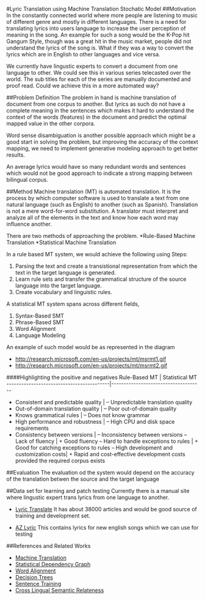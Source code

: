 #Lyric Translation using Machine Translation Stochatic Model
##Motivation
In the constantly connected world where more people are listening to music of different genre and mostly in different languages. There is a need for translating lyrics into users language to increase the user perception of meaning in the song. An example for such a song would be the K-Pop hit Gangum Style, though was a great hit in the music market, people did not understand the lyrics of the song is. What if they was a way to convert the lyrics which are in English to other languages and vice versa.

We currently have lingustic experts to convert a document from one language to other. We could see this in various series telecasted over the world. The sub titles for each of the series are manually documented and proof read. Could we achieve this in a more automated way?

##Problem Definition
The problem in hand is machine translation of document from one corpus to another. But lyrics as such do not have a complete meaning in the sentences which makes it hard to understand the context of the words (features) in the document and predict the optimal mapped value in the other corpora.

Word sense disambiguation is another possible approach which might be a good start in solving the problem, but improving the accuracy of the context mapping, we need to implement generative modeling approach to get better results.

An average lyrics would have so many redundant words and sentences which would not be good approach to indicate a strong mapping between bilingual corpus.

##Method
Machine translation (MT) is automated translation. It is the process by which computer software is used to translate a text from one natural language (such as English) to another (such as Spanish).
Translation is not a mere word-for-word substitution. A translator must interpret and analyze all of the elements in the text and know how each word may influence another.

There are two methods of approaching the problem.
*Rule-Based Machine Translation
*Statistical Machine Translation


In a rule based MT system, we would achieve the following using
Steps:
1. Parsing the text and create a transistional representation from which the text in the target language is generated.
2. Learn rule sets and transfer the grammatical structure of the source language into the target language.
3. Create vocabulary and linguistic rules.

A statistical MT system spans across different fields,
1. Syntax-Based SMT
2. Phrase-Based SMT
3. Word Alignment
4. Language Modeling

An example of such model would be as represented in the diagram 
* http://research.microsoft.com/en-us/projects/mt/msrmt1.gif
* http://research.microsoft.com/en-us/projects/mt/msrmt2.gif

####Highlighting the positive and negatives
Rule-Based MT					                    |   Statistical MT
------------------------------------------|-------------------------------------
+ Consistent and predictable quality		  |   – Unpredictable translation quality
+ Out-of-domain translation quality		    |   – Poor out-of-domain quality
+ Knows grammatical rules			            |   – Does not know grammar
+ High performance and robustness		      |   – High CPU and disk space requirements
+ Consistency between versions			      |   – Inconsistency between versions
– Lack of fluency				                  |   + Good fluency
– Hard to handle exceptions to rules		  |   + Good for catching exceptions to rules
– High development and customization costs|  + Rapid and cost-effective development costs provided the required corpus exists

##Evaluation
The evaluation od the system would depend on the accuracy of the translation betwen the source and the target language

##Data set for learning and patch testing
Currently there is a manual site where lingustic expert trans lyrics from one language to another. 
* [Lyric Translate](lyricstranslate.com)
It has about 38000 articles and would be good source of training and development set.

* [AZ Lyric](http://www.azlyrics.com/)
This contains lyrics for new english songs which we can use for testing

##References and Related Works
* [Machine Translation](http://research.microsoft.com/en-us/projects/mt/)
* [Statistical Dependency Graph](http://research.microsoft.com/pubs/68973/stat_mt_dependency_graph_tmi_camera_ready.pdf/)
* [Word Alignment](http://research.microsoft.com/pubs/68848/acl-2001-alignment.doc)
* [Decision Trees](http://research.microsoft.com/pubs/68909/amta-decision-trees.doc)
* [Sentence Training](http://research.microsoft.com/pubs/68968/conf_lrec2004.pdf)
* [Cross Lingual Semantic Relateness](http://web.eecs.umich.edu/~mihalcea/downloads.html#CROSS_LIN_SEM_REL)
